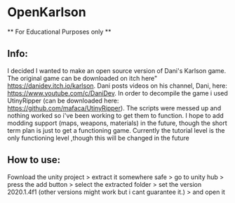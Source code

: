 # OpenKarlson
** For Educational Purposes only **

<h2> Info: </h2>

I decided I wanted to make an open source version of Dani's Karlson game. The original game can be downloaded on itch here" https://danidev.itch.io/karlson. Dani posts videos on his channel, Dani, here: https://www.youtube.com/c/DaniDev. In order to decompile the game i used UtinyRipper (can be downloaded here: https://github.com/mafaca/UtinyRipper). The scripts were messed up and nothing worked so i've been working to get them to function. I hope to add modding support (maps, weapons, materials) in the future, though the short term plan is just to get a functioning game. Currently the tutorial level is the only functioning level ,though this will be changed in the future

<h2> How to use: </h2>
Fownload the unity project > extract it somewhere safe > go to unity hub > press the add button > select the extracted folder > set the version 2020.1.4f1 (other versions might work but i cant guarantee it.) > and open it
